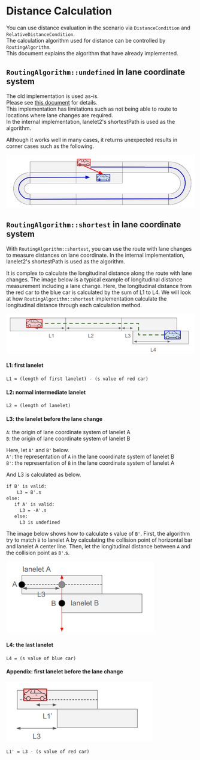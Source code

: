 # Distance Calculation

You can use distance evaluation in the scenario via `DistanceCondition` and `RelativeDistanceCondition`.  
The calculation algorithm used for distance can be controlled by `RoutingAlgorithm`.  
This document explains the algorithm that have already implemented.

## `RoutingAlgorithm::undefined` in lane coordinate system

The old implementation is used as-is.  
Please see [this document](lane_pose_calculation/GetLongitudinalDistance.md) for details.  
This implementation has limitations such as not being able to route to locations where lane changes are required.  
In the internal implementation, lanelet2's shortestPath is used as the algorithm.  

Although it works well in many cases, it returns unexpected results in corner cases such as the following.  

![looped_map_routing.png](../image/looped_map_routing.png)

## `RoutingAlgorithm::shortest` in lane coordinate system

With `RoutingAlgorithm::shortest`, you can use the route with lane changes to measure distances on lane coordinate.
In the internal implementation, lanelet2's shortestPath is used as the algorithm.

It is complex to calculate the longitudinal distance along the route with lane changes.
The image below is a typical example of longitudinal distance measurement including a lane change.
Here, the longitudinal distance from the red car to the blue car is calculated by the sum of L1 to L4.
We will look at how `RoutingAlgorithm::shortest` implementation calculate the longitudinal distance through each calculation method.

![](../image/shortest_typical_routing.png)


#### L1: first lanelet

```
L1 = (length of first lanelet) - (s value of red car)
```

#### L2: normal intermediate lanelet

```
L2 = (length of lanelet)
```

#### L3: the lanelet before the lane change

`A`: the origin of lane coordinate system of lanelet A  
`B`: the origin of lane coordinate system of lanelet B  

Here, let `A'` and `B'` below.  
`A'`: the representation of `A` in the lane coordinate system of lanelet B  
`B'`: the representation of `B` in the lane coordinate system of lanelet A  

And L3 is calculated as below.
``` 
if B' is valid:
    L3 = B'.s
else:
   if A' is valid:
     L3 = -A'.s
   else:
     L3 is undefined  
```
  
The image below shows how to calculate s value of `B'`.
First, the algorithm try to match `B` to lanelet A by calculating the collision point of horizontal bar and lanelet A center line.
Then, let the longitudinal distance between `A` and the collision point as `B'`.s.

![](../image/shortest_l3.png)



#### L4: the last lanelet

```
L4 = (s value of blue car)
```

#### Appendix: first lanelet before the lane change

![](../image/shortest_l1_dash.png)

```
L1' = L3 - (s value of red car)
```
